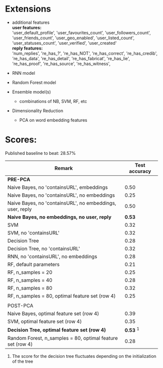 Extensions
==========

- additional features       
**user features:**      
  'user_default_profile',
  'user_favourites_count', 
  'user_followers_count', 
  'user_friends_count', 
  'user_geo_enabled', 
  'user_listed_count', 
  'user_statuses_count', 
  'user_verified', 
  'user_created'       
**reply features:**       
  'num_replies', 
  're_has_?', 
  're_has_NOT', 
  're_has_correct',
  're_has_credib', 
  're_has_data', 
  're_has_detail', 
  're_has_fabricat', 
  're_has_lie', 
  're_has_proof', 
  're_has_source', 
  're_has_witness',       
- RNN model

- Random Forest model

- Ensemble model(s)
  - combinations of NB, SVM, RF, etc

- Dimensionality Reduction
	-  PCA on word embedding features



Scores:
=======

Published baseline to beat: 28.57%


| Remark | Test accuracy |
|--------|---------------|
| **PRE-PCA** |               |
| Naive Bayes, no 'containsURL', embeddings       |               0.50|
| Naive Bayes, no 'containsURL', no embeddings       |               0.25|
| Naive Bayes, no 'containsURL', no embeddings, user, reply       |               0.50|
| **Naive Bayes, no embeddings, no user, reply**      | **0.53** |
| SVM       |        0.32       |
| SVM, no 'containsURL'       |        0.32       |
| Decision Tree       |     0.28          |
| Decision Tree, no 'containsURL'       |     0.32          |
|  RNN, no 'containsURL', no embeddings   |    0.28           |
|  RF, default parameters  |    0.21           |
|  RF, n_samples = 20  |    0.25           |
|  RF, n_samples = 40  |    0.28           |
|  RF, n_samples = 80  |    0.32           |
|  RF, n_samples = 80, optimal feature set (row 4)  |    0.25           |
|  |               |
| POST-PCA |               |
| Naive Bayes, optimal feature set (row 4) | 0.39 |
| SVM, optimal feature set (row 4)  |    0.35          |
| **Decision Tree, optimal feature set (row 4)**  |    **0.53**    <sup>1</sup>      |
| Random Forest, n_samples = 80, optimal feature set (row 4)  |    0.28          |

1. The score for the decision tree fluctuates depending on the initialization of the tree









